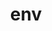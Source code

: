 ---
title: env
description: Learn to add and access environment variables in your Next.js application at build time.
source: app/api-reference/config/next-config-js/env
---